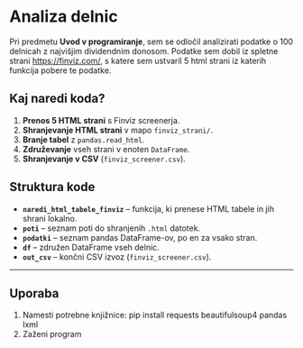 #  Analiza delnic
Pri predmetu **Uvod v programiranje**, sem se odločil analizirati podatke o 100 delnicah z najvišjim dividendnim donosom. Podatke sem dobil iz spletne strani https://finviz.com/,
s katere sem ustvaril 5 html strani iz katerih funkcija pobere te podatke.


##  Kaj naredi koda?

1. **Prenos 5 HTML  strani** s Finviz screenerja.  
2. **Shranjevanje HTML strani** v mapo `finviz_strani/`.  
3. **Branje tabel** z `pandas.read_html`.  
4. **Združevanje** vseh strani v enoten `DataFrame`.  
5. **Shranjevanje v CSV** (`finviz_screener.csv`).  


##  Struktura kode

- **`naredi_html_tabele_finviz`** – funkcija, ki prenese HTML tabele in jih shrani lokalno.  
- **`poti`** – seznam poti do shranjenih `.html` datotek.  
- **`podatki`** – seznam pandas DataFrame-ov, po en za vsako stran.  
- **`df`** – združen DataFrame vseh delnic.  
- **`out_csv`** – končni CSV izvoz (`finviz_screener.csv`).  

---

##  Uporaba

1. Namesti potrebne knjižnice:
   pip install requests beautifulsoup4 pandas lxml
2. Zaženi program 

